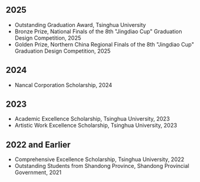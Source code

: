 ## 2025

- Outstanding Graduation Award, Tsinghua University
- Bronze Prize, National Finals of the 8th "Jingdiao Cup" Graduation Design Competition, 2025
- Golden Prize, Northern China Regional Finals of the 8th "Jingdiao Cup" Graduation Design Competition, 2025

## 2024

- Nancal Corporation Scholarship, 2024

## 2023

- Academic Excellence Scholarship, Tsinghua University, 2023
- Artistic Work Excellence Scholarship, Tsinghua University, 2023

## 2022 and Earlier

- Comprehensive Excellence Scholarship, Tsinghua University, 2022
- Outstanding Students from Shandong Province, Shandong Provincial Government, 2021
